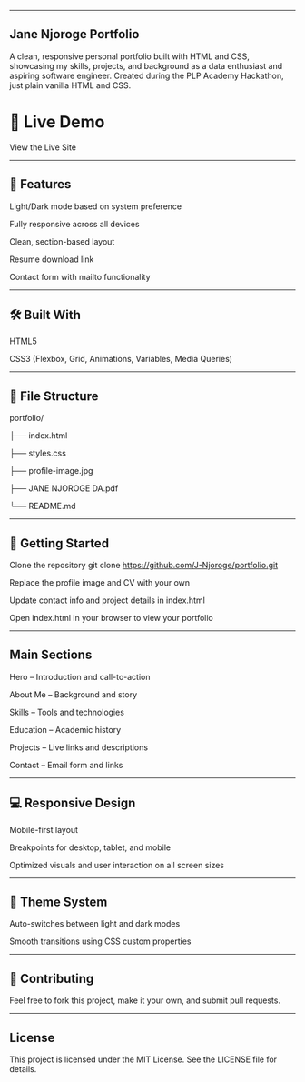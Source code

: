 
---

## Jane Njoroge Portfolio
A clean, responsive personal portfolio built with HTML and CSS, showcasing my skills, projects, and background as a data enthusiast and aspiring software engineer.
Created during the PLP Academy Hackathon, just plain vanilla HTML and CSS.

# 🔗 Live Demo
View the Live Site

---

## 📌 Features
Light/Dark mode based on system preference

Fully responsive across all devices

Clean, section-based layout

Resume download link

Contact form with mailto functionality

---

## 🛠️ Built With
HTML5

CSS3 (Flexbox, Grid, Animations, Variables, Media Queries)

---

## 📁 File Structure
portfolio/

├── index.html

├── styles.css

├── profile-image.jpg

├── JANE NJOROGE DA.pdf

└── README.md

---

## 🚀 Getting Started
Clone the repository
git clone https://github.com/J-Njoroge/portfolio.git

Replace the profile image and CV with your own

Update contact info and project details in index.html

Open index.html in your browser to view your portfolio

---

## Main Sections
Hero – Introduction and call-to-action

About Me – Background and story

Skills – Tools and technologies

Education – Academic history

Projects – Live links and descriptions

Contact – Email form and links

---

## 💻 Responsive Design
Mobile-first layout

Breakpoints for desktop, tablet, and mobile

Optimized visuals and user interaction on all screen sizes

---

## 🎨 Theme System
Auto-switches between light and dark modes

Smooth transitions using CSS custom properties

---

## 🤝 Contributing
Feel free to fork this project, make it your own, and submit pull requests.

---

## License
This project is licensed under the MIT License. See the LICENSE file for details.
